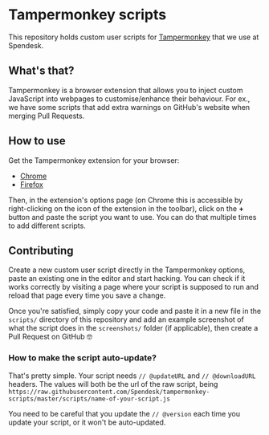 # Tampermonkey scripts

This repository holds custom user scripts for [Tampermonkey](https://tampermonkey.net/) that we use at Spendesk.

## What's that?

Tampermonkey is a browser extension that allows you to inject custom JavaScript into webpages to customise/enhance their behaviour. For ex., we have some scripts that add extra warnings on GitHub's website when merging Pull Requests.

## How to use

Get the Tampermonkey extension for your browser:
- [Chrome](https://chrome.google.com/webstore/detail/tampermonkey/dhdgffkkebhmkfjojejmpbldmpobfkfo/)
- [Firefox](https://addons.mozilla.org/en-US/firefox/addon/tampermonkey/)

Then, in the extension's options page (on Chrome this is accessible by right-clicking on the icon of the extension in the toolbar), click on the __+__ button and paste the script you want to use. You can do that multiple times to add different scripts.

## Contributing

Create a new custom user script directly in the Tampermonkey options, paste an existing one in the editor and start hacking. You can check if it works correctly by visiting a page where your script is supposed to run and reload that page every time you save a change.

Once you're satisfied, simply copy your code and paste it in a new file in the `scripts/` directory of this repository and add an example screenshot of what the script does in the `screenshots/` folder (if applicable), then create a Pull Request on GitHub 🤓

### How to make the script auto-update?

That's pretty simple. Your script needs `// @updateURL` and `// @downloadURL` headers. The values will both be the url of the raw script, being `https://raw.githubusercontent.com/Spendesk/tampermonkey-scripts/master/scripts/name-of-your-script.js`

You need to be careful that you update the `// @version` each time you update your script, or it won't be auto-updated.
